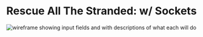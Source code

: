 # Rescue All The Stranded: w/ Sockets

![wireframe showing input fields and with descriptions of what each will do]('./public/rats-wireframe.png')

